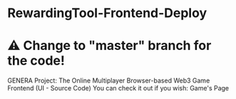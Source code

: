# RewardingTool-Frontend-Deploy
# ⚠ Change to "master" branch for the code!

GENERA Project: The Online Multiplayer Browser-based Web3 Game Frontend (UI - Source Code) You can check it out if you wish: Game's Page
